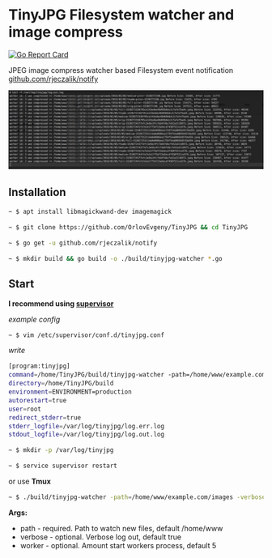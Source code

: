 # TinyJPG Filesystem watcher and image compress
[![Go Report Card](https://goreportcard.com/badge/github.com/OrlovEvgeny/TinyJPG)](https://goreportcard.com/report/github.com/OrlovEvgeny/TinyJPG)

JPEG image compress watcher based Filesystem event notification [github.com/rjeczalik/notify](https://github.com/rjeczalik/notify)

![screenshot](doc/screen.png "compress example")


## Installation

```bash
~ $ apt install libmagickwand-dev imagemagick
```

```bash
~ $ git clone https://github.com/OrlovEvgeny/TinyJPG && cd TinyJPG
```

```bash
~ $ go get -u github.com/rjeczalik/notify
```

```bash
~ $ mkdir build && go build -o ./build/tinyjpg-watcher *.go
```


## Start
**I recommend using [supervisor](http://blog.questionable.services/article/running-go-applications-in-the-background/)**

*example config*
```bash
~ $ vim /etc/supervisor/conf.d/tinyjpg.conf
```
*write*
```bash
[program:tinyjpg]
command=/home/TinyJPG/build/tinyjpg-watcher -path=/home/www/example.com/images -verbose=true -worker=10
directory=/home/TinyJPG/build
environment=ENVIRONMENT=production
autorestart=true
user=root
redirect_stderr=true
stderr_logfile=/var/log/tinyjpg/log.err.log
stdout_logfile=/var/log/tinyjpg/log.out.log
```

```bash
~ $ mkdir -p /var/log/tinyjpg
```

```bash
~ $ service supervisor restart
```

or use **Tmux**

```bash
~ $ ./build/tinyjpg-watcher -path=/home/www/example.com/images -verbose=true -worker=10
```

**Args:**
* path - required. Path to watch new files, default /home/www
* verbose - optional. Verbose log out, default true
* worker - optional. Amount start workers process, default 5
